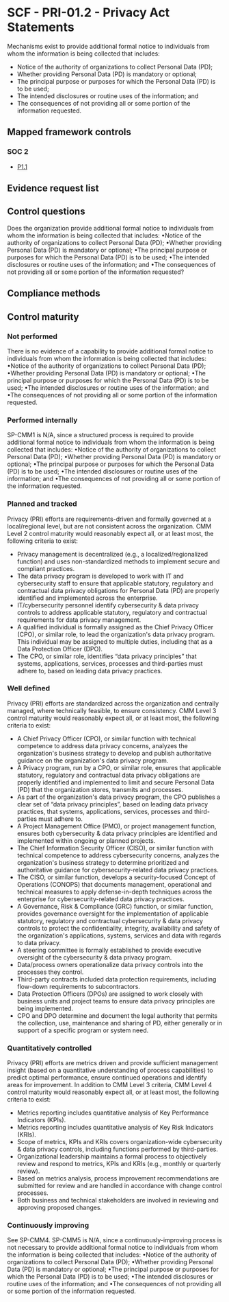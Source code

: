 # SCF - PRI-01.2 - Privacy Act Statements
Mechanisms exist to provide additional formal notice to individuals from whom the information is being collected that includes:
 - Notice of the authority of organizations to collect Personal Data (PD);
 - Whether providing Personal Data (PD) is mandatory or optional;
 - The principal purpose or purposes for which the Personal Data (PD) is to be used;
 - The intended disclosures or routine uses of the information; and
 - The consequences of not providing all or some portion of the information requested.
## Mapped framework controls
### SOC 2
- [P1.1](../soc2/p11.md)

## Evidence request list


## Control questions
Does the organization provide additional formal notice to individuals from whom the information is being collected that includes:
 •Notice of the authority of organizations to collect Personal Data (PD);
 •Whether providing Personal Data (PD) is mandatory or optional;
 •The principal purpose or purposes for which the Personal Data (PD) is to be used;
 •The intended disclosures or routine uses of the information; and
 •The consequences of not providing all or some portion of the information requested?

## Compliance methods


## Control maturity
### Not performed
There is no evidence of a capability to provide additional formal notice to individuals from whom the information is being collected that includes:
 •Notice of the authority of organizations to collect Personal Data (PD);
 •Whether providing Personal Data (PD) is mandatory or optional;
 •The principal purpose or purposes for which the Personal Data (PD) is to be used;
 •The intended disclosures or routine uses of the information; and
 •The consequences of not providing all or some portion of the information requested.

### Performed internally
SP-CMM1 is N/A, since a structured process is required to provide additional formal notice to individuals from whom the information is being collected that includes:
 •Notice of the authority of organizations to collect Personal Data (PD);
 •Whether providing Personal Data (PD) is mandatory or optional;
 •The principal purpose or purposes for which the Personal Data (PD) is to be used;
 •The intended disclosures or routine uses of the information; and
 •The consequences of not providing all or some portion of the information requested.

### Planned and tracked
Privacy (PRI) efforts are requirements-driven and formally governed at a local/regional level, but are not consistent across the organization. CMM Level 2 control maturity would reasonably expect all, or at least most, the following criteria to exist:
- Privacy management is decentralized (e.g., a localized/regionalized function) and uses non-standardized methods to implement secure and compliant practices.
- The data privacy program is developed to work with IT and cybersecurity staff to ensure that applicable statutory, regulatory and contractual data privacy obligations for Personal Data (PD) are properly identified and implemented across the enterprise.
- IT/cybersecurity personnel identify cybersecurity & data privacy controls to address applicable statutory, regulatory and contractual requirements for data privacy management.
- A qualified individual is formally assigned as the Chief Privacy Officer (CPO), or similar role, to lead the organization's data privacy program. This individual may be assigned to multiple duties, including that as a Data Protection Officer (DPO).
- The CPO, or similar role, identifies “data privacy principles” that systems, applications, services, processes and third-parties must adhere to, based on leading data privacy practices.

### Well defined
Privacy (PRI) efforts are standardized across the organization and centrally managed, where technically feasible, to ensure consistency. CMM Level 3 control maturity would reasonably expect all, or at least most, the following criteria to exist:
- A Chief Privacy Officer (CPO), or similar function with technical competence to address data privacy concerns, analyzes the organization's business strategy to develop and publish authoritative guidance on the organization's data privacy program.
- A Privacy program, run by a CPO, or similar role, ensures that applicable statutory, regulatory and contractual data privacy obligations are properly identified and implemented to limit and secure Personal Data (PD) that the organization stores, transmits and processes.
- As part of the organization's data privacy program, the CPO publishes a clear set of “data privacy principles”, based on leading data privacy practices, that systems, applications, services, processes and third-parties must adhere to.
- A Project Management Office (PMO), or project management function, ensures both cybersecurity & data privacy principles are identified and implemented within ongoing or planned projects.
- The Chief Information Security Officer (CISO), or similar function with technical competence to address cybersecurity concerns, analyzes the organization's business strategy to determine prioritized and authoritative guidance for cybersecurity-related data privacy practices.
- The CISO, or similar function, develops a security-focused Concept of Operations (CONOPS) that documents management, operational and technical measures to apply defense-in-depth techniques across the enterprise for cybersecurity-related data privacy practices.
- A Governance, Risk & Compliance (GRC) function, or similar function, provides governance oversight for the implementation of applicable statutory, regulatory and contractual cybersecurity & data privacy controls to protect the confidentiality, integrity, availability and safety of the organization's applications, systems, services and data with regards to data privacy.
- A steering committee is formally established to provide executive oversight of the cybersecurity & data privacy program.
- Data/process owners operationalize data privacy controls into the processes they control.
- Third-party contracts included data protection requirements, including flow-down requirements to subcontractors.
- Data Protection Officers (DPOs) are assigned to work closely with business units and project teams to ensure data privacy principles are being implemented.
- CPO and DPO determine and document the legal authority that permits the collection, use, maintenance and sharing of PD, either generally or in support of a specific program or system need.

### Quantitatively controlled
Privacy (PRI) efforts are metrics driven and provide sufficient management insight (based on a quantitative understanding of process capabilities) to predict optimal performance, ensure continued operations and identify areas for improvement. In addition to CMM Level 3 criteria, CMM Level 4 control maturity would reasonably expect all, or at least most, the following criteria to exist:
- Metrics reporting includes quantitative analysis of Key Performance Indicators (KPIs).
- Metrics reporting includes quantitative analysis of Key Risk Indicators (KRIs).
- Scope of metrics, KPIs and KRIs covers organization-wide cybersecurity & data privacy controls, including functions performed by third-parties.
- Organizational leadership maintains a formal process to objectively review and respond to metrics, KPIs and KRIs (e.g., monthly or quarterly review).
- Based on metrics analysis, process improvement recommendations are submitted for review and are handled in accordance with change control processes.
- Both business and technical stakeholders are involved in reviewing and approving proposed changes.

### Continuously improving
See SP-CMM4. SP-CMM5 is N/A, since a continuously-improving process is not necessary to provide additional formal notice to individuals from whom the information is being collected that includes:
 •Notice of the authority of organizations to collect Personal Data (PD);
 •Whether providing Personal Data (PD) is mandatory or optional;
 •The principal purpose or purposes for which the Personal Data (PD) is to be used;
 •The intended disclosures or routine uses of the information; and
 •The consequences of not providing all or some portion of the information requested.
